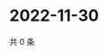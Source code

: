 # 2022-11-30

共 0 条

<!-- BEGIN WEIBO -->
<!-- 最后更新时间 Wed Nov 30 2022 22:14:01 GMT+0800 (China Standard Time) -->

<!-- END WEIBO -->
